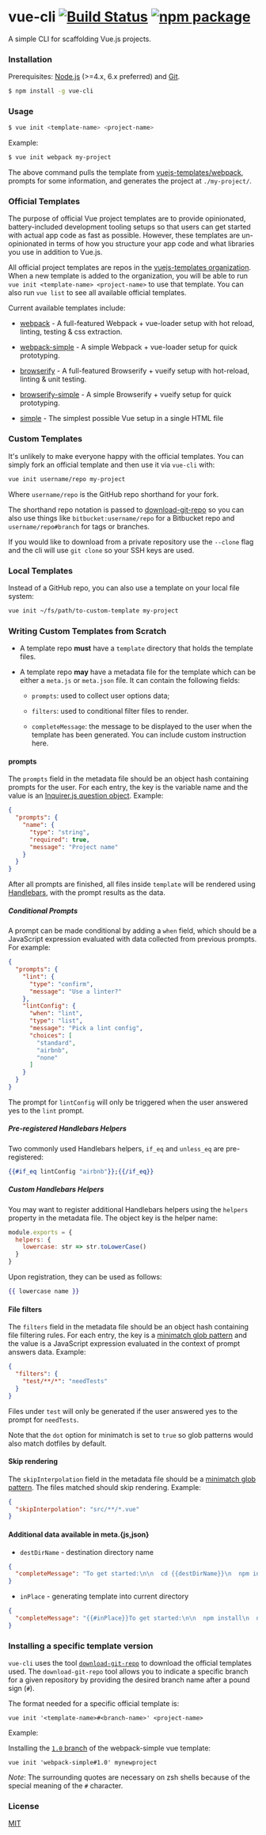# vue-cli [![Build Status](https://img.shields.io/circleci/project/vuejs/vue-cli/master.svg)](https://circleci.com/gh/vuejs/vue-cli) [![npm package](https://img.shields.io/npm/v/vue-cli.svg)](https://www.npmjs.com/package/vue-cli)

A simple CLI for scaffolding Vue.js projects.

### Installation

Prerequisites: [Node.js](https://nodejs.org/en/) (>=4.x, 6.x preferred) and [Git](https://git-scm.com/).

``` bash
$ npm install -g vue-cli
```

### Usage

``` bash
$ vue init <template-name> <project-name>
```

Example:

``` bash
$ vue init webpack my-project
```

The above command pulls the template from [vuejs-templates/webpack](https://github.com/vuejs-templates/webpack), prompts for some information, and generates the project at `./my-project/`.

### Official Templates

The purpose of official Vue project templates are to provide opinionated, battery-included development tooling setups so that users can get started with actual app code as fast as possible. However, these templates are un-opinionated in terms of how you structure your app code and what libraries you use in addition to Vue.js.

All official project templates are repos in the [vuejs-templates organization](https://github.com/vuejs-templates). When a new template is added to the organization, you will be able to run `vue init <template-name> <project-name>` to use that template. You can also run `vue list` to see all available official templates.

Current available templates include:

- [webpack](https://github.com/vuejs-templates/webpack) - A full-featured Webpack + vue-loader setup with hot reload, linting, testing & css extraction.

- [webpack-simple](https://github.com/vuejs-templates/webpack-simple) - A simple Webpack + vue-loader setup for quick prototyping.

- [browserify](https://github.com/vuejs-templates/browserify) - A full-featured Browserify + vueify setup with hot-reload, linting & unit testing.

- [browserify-simple](https://github.com/vuejs-templates/browserify-simple) - A simple Browserify + vueify setup for quick prototyping.

- [simple](https://github.com/vuejs-templates/simple) - The simplest possible Vue setup in a single HTML file

### Custom Templates

It's unlikely to make everyone happy with the official templates. You can simply fork an official template and then use it via `vue-cli` with:

``` bash
vue init username/repo my-project
```

Where `username/repo` is the GitHub repo shorthand for your fork.

The shorthand repo notation is passed to [download-git-repo](https://github.com/flipxfx/download-git-repo) so you can also use things like `bitbucket:username/repo` for a Bitbucket repo and `username/repo#branch` for tags or branches.

If you would like to download from a private repository use the `--clone` flag and the cli will use `git clone` so your SSH keys are used.

### Local Templates

Instead of a GitHub repo, you can also use a template on your local file system:

``` bash
vue init ~/fs/path/to-custom-template my-project
```

### Writing Custom Templates from Scratch

- A template repo **must** have a `template` directory that holds the template files.

- A template repo **may** have a metadata file for the template which can be either a `meta.js` or `meta.json` file. It can contain the following fields:

  - `prompts`: used to collect user options data;

  - `filters`: used to conditional filter files to render.

  - `completeMessage`: the message to be displayed to the user when the template has been generated. You can include custom instruction here.

#### prompts

The `prompts` field in the metadata file should be an object hash containing prompts for the user. For each entry, the key is the variable name and the value is an [Inquirer.js question object](https://github.com/SBoudrias/Inquirer.js/#question). Example:

``` json
{
  "prompts": {
    "name": {
      "type": "string",
      "required": true,
      "message": "Project name"
    }
  }
}
```

After all prompts are finished, all files inside `template` will be rendered using [Handlebars](http://handlebarsjs.com/), with the prompt results as the data.

##### Conditional Prompts

A prompt can be made conditional by adding a `when` field, which should be a JavaScript expression evaluated with data collected from previous prompts. For example:

``` json
{
  "prompts": {
    "lint": {
      "type": "confirm",
      "message": "Use a linter?"
    },
    "lintConfig": {
      "when": "lint",
      "type": "list",
      "message": "Pick a lint config",
      "choices": [
        "standard",
        "airbnb",
        "none"
      ]
    }
  }
}
```

The prompt for `lintConfig` will only be triggered when the user answered yes to the `lint` prompt.

##### Pre-registered Handlebars Helpers

Two commonly used Handlebars helpers, `if_eq` and `unless_eq` are pre-registered:

``` handlebars
{{#if_eq lintConfig "airbnb"}};{{/if_eq}}
```

##### Custom Handlebars Helpers

You may want to register additional Handlebars helpers using the `helpers` property in the metadata file. The object key is the helper name:

``` js
module.exports = {
  helpers: {
    lowercase: str => str.toLowerCase()
  }
}
```

Upon registration, they can be used as follows:

``` handlebars
{{ lowercase name }}
```

#### File filters

The `filters` field in the metadata file should be an object hash containing file filtering rules. For each entry, the key is a [minimatch glob pattern](https://github.com/isaacs/minimatch) and the value is a JavaScript expression evaluated in the context of prompt answers data. Example:

``` json
{
  "filters": {
    "test/**/*": "needTests"
  }
}
```

Files under `test` will only be generated if the user answered yes to the prompt for `needTests`.

Note that the `dot` option for minimatch is set to `true` so glob patterns would also match dotfiles by default.

#### Skip rendering

The `skipInterpolation` field in the metadata file should be a [minimatch glob pattern](https://github.com/isaacs/minimatch). The files matched should skip rendering. Example:

``` json
{
  "skipInterpolation": "src/**/*.vue"
}
```

#### Additional data available in meta.{js,json}

- `destDirName` - destination directory name

```json
{
  "completeMessage": "To get started:\n\n  cd {{destDirName}}\n  npm install\n  npm run dev"
}
```

- `inPlace` - generating template into current directory

```json
{
  "completeMessage": "{{#inPlace}}To get started:\n\n  npm install\n  npm run dev.{{else}}To get started:\n\n  cd {{destDirName}}\n  npm install\n  npm run dev.{{/inPlace}}"
}
```

### Installing a specific template version

`vue-cli` uses the tool [`download-git-repo`](https://github.com/flipxfx/download-git-repo) to download the official templates used. The `download-git-repo` tool allows you to indicate a specific branch for a given repository by providing the desired branch name after a pound sign (`#`).

The format needed for a specific official template is:

```
vue init '<template-name>#<branch-name>' <project-name>
```

Example:

Installing the [`1.0` branch](https://github.com/vuejs-templates/webpack-simple/tree/1.0) of the webpack-simple vue template:

```
vue init 'webpack-simple#1.0' mynewproject
```

_Note_: The surrounding quotes are necessary on zsh shells because of the special meaning of the `#` character.


### License

[MIT](http://opensource.org/licenses/MIT)
